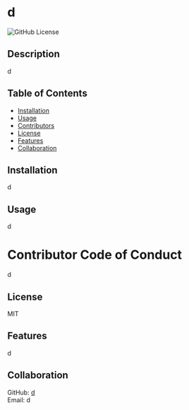 
  # d 
![GitHub License](https://img.shields.io/badge/license-MIT) 
## Description
d 


## Table of Contents 
- [Installation](#installation)
- [Usage](#usage)
- [Contributors](#contributors)
- [License](#license)
- [Features](#features)
- [Collaboration](#collaboration)

## Installation
d 

## Usage
d 

# Contributor Code of Conduct
d 

## License
MIT 

## Features
d 

## Collaboration
GitHub: [d](https://github.com/d)  
Email: d 
  
